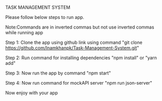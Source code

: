 TASK MANAGEMENT SYSTEM

Please follow below steps to run app.

Note:Commands are in inverted commas but not use inverted commas while running app

Step 1:
Clone the app using github link using command
"git clone https://github.com/Inamkhanpk/Task-Management-System.git"

Step 2:
Run command for installing dependencies 
"npm install" or "yarn add"


Step 3: 
Now run the app by command
"npm start"

Step 4:
Now run command for mockAPI server
"npm run json-server"



Now enjoy with your app




 
